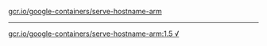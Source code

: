 [gcr.io/google-containers/serve-hostname-arm](https://hub.docker.com/r/anjia0532/serve-hostname-arm/tags/) 

----
[gcr.io/google-containers/serve-hostname-arm:1.5 √](https://hub.docker.com/r/anjia0532/google-containers.serve-hostname-arm/tags/)

